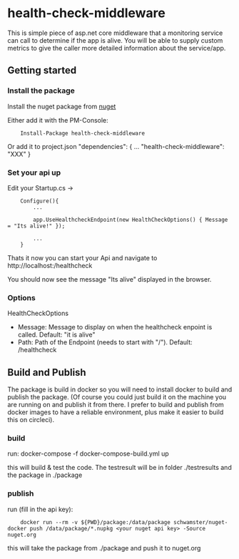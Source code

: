 # health-check-middleware

This is simple piece of asp.net core middleware that a monitoring service can call to determine if the app is alive.
You will be able to supply custom metrics to give the caller more detailed information about the service/app.

## Getting started

### Install the package
Install the nuget package from [nuget](https://www.nuget.org/packages/health-check-middleware/)

Either add it with the PM-Console:
        
        Install-Package health-check-middleware

Or add it to project.json
        "dependencies": {
            ...
            "health-check-middleware": "XXX"
        }

### Set your api up

Edit your Startup.cs -> 

        Configure(){
            ...

            app.UseHealthcheckEndpoint(new HealthCheckOptions() { Message = "Its alive!" });
            
            ...
        }


Thats it now you can start your Api and navigate to http://localhost:<randomport>/healthcheck

You should now see the message "Its alive" displayed in the browser.

### Options

HealthCheckOptions

* Message: Message to display on when the healthcheck enpoint is called. Default: "it is alive"
* Path: Path of the Endpoint (needs to start with "/"). Default: /healthcheck


## Build and Publish
The package is build in docker so you will need to install docker to build and publish the package.
(Of course you could just build it on the machine you are running on and publish it from there. 
I prefer to build and publish from docker images to have a reliable environment, plus make it easier 
to build this on circleci).

### build

run:
        docker-compose -f docker-compose-build.yml up

this will build & test the code. The testresult will be in folder ./testresults and the package in ./package

### publish

run (fill in the api key):

        docker run --rm -v ${PWD}/package:/data/package schwamster/nuget-docker push /data/package/*.nupkg <your nuget api key> -Source nuget.org

this will take the package from ./package and push it to nuget.org